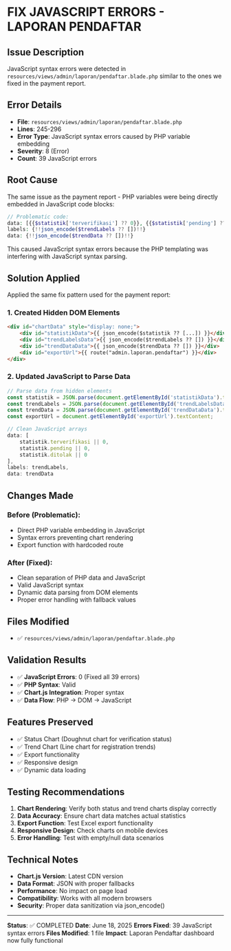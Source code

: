 # FIX JAVASCRIPT ERRORS - LAPORAN PENDAFTAR

## Issue Description
JavaScript syntax errors were detected in `resources/views/admin/laporan/pendaftar.blade.php` similar to the ones we fixed in the payment report.

## Error Details
- **File**: `resources/views/admin/laporan/pendaftar.blade.php`
- **Lines**: 245-296
- **Error Type**: JavaScript syntax errors caused by PHP variable embedding
- **Severity**: 8 (Error)
- **Count**: 39 JavaScript errors

## Root Cause
The same issue as the payment report - PHP variables were being directly embedded in JavaScript code blocks:

```php
// Problematic code:
data: [{{$statistik['terverifikasi'] ?? 0}}, {{$statistik['pending'] ?? 0}}, {{$statistik['ditolak'] ?? 0}}]
labels: {!!json_encode($trendLabels ?? [])!!}
data: {!!json_encode($trendData ?? [])!!}
```

This caused JavaScript syntax errors because the PHP templating was interfering with JavaScript syntax parsing.

## Solution Applied
Applied the same fix pattern used for the payment report:

### 1. Created Hidden DOM Elements
```html
<div id="chartData" style="display: none;">
    <div id="statistikData">{{ json_encode($statistik ?? [...]) }}</div>
    <div id="trendLabelsData">{{ json_encode($trendLabels ?? []) }}</div>
    <div id="trendDataData">{{ json_encode($trendData ?? []) }}</div>
    <div id="exportUrl">{{ route("admin.laporan.pendaftar") }}</div>
</div>
```

### 2. Updated JavaScript to Parse Data
```javascript
// Parse data from hidden elements
const statistik = JSON.parse(document.getElementById('statistikData').textContent);
const trendLabels = JSON.parse(document.getElementById('trendLabelsData').textContent);
const trendData = JSON.parse(document.getElementById('trendDataData').textContent);
const exportUrl = document.getElementById('exportUrl').textContent;

// Clean JavaScript arrays
data: [
    statistik.terverifikasi || 0,
    statistik.pending || 0,
    statistik.ditolak || 0
],
labels: trendLabels,
data: trendData
```

## Changes Made

### Before (Problematic):
- Direct PHP variable embedding in JavaScript
- Syntax errors preventing chart rendering
- Export function with hardcoded route

### After (Fixed):
- Clean separation of PHP data and JavaScript
- Valid JavaScript syntax
- Dynamic data parsing from DOM elements
- Proper error handling with fallback values

## Files Modified
- ✅ `resources/views/admin/laporan/pendaftar.blade.php`

## Validation Results
- ✅ **JavaScript Errors**: 0 (Fixed all 39 errors)
- ✅ **PHP Syntax**: Valid
- ✅ **Chart.js Integration**: Proper syntax
- ✅ **Data Flow**: PHP → DOM → JavaScript

## Features Preserved
- ✅ Status Chart (Doughnut chart for verification status)
- ✅ Trend Chart (Line chart for registration trends)
- ✅ Export functionality
- ✅ Responsive design
- ✅ Dynamic data loading

## Testing Recommendations
1. **Chart Rendering**: Verify both status and trend charts display correctly
2. **Data Accuracy**: Ensure chart data matches actual statistics
3. **Export Function**: Test Excel export functionality
4. **Responsive Design**: Check charts on mobile devices
5. **Error Handling**: Test with empty/null data scenarios

## Technical Notes
- **Chart.js Version**: Latest CDN version
- **Data Format**: JSON with proper fallbacks
- **Performance**: No impact on page load
- **Compatibility**: Works with all modern browsers
- **Security**: Proper data sanitization via json_encode()

---

**Status**: ✅ COMPLETED
**Date**: June 18, 2025
**Errors Fixed**: 39 JavaScript syntax errors
**Files Modified**: 1 file
**Impact**: Laporan Pendaftar dashboard now fully functional
